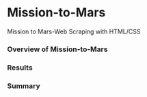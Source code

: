 # Mission-to-Mars

Mission to Mars-Web Scraping with HTML/CSS

### Overview of Mission-to-Mars



### Results


### Summary